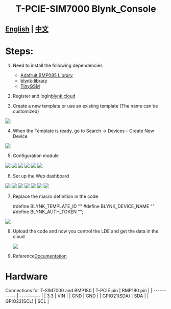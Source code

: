 <h1 align = "center">T-PCIE-SIM7000 Blynk_Console</h1>

## **[English](./README.MD) | [中文](./README_CN.MD)**


# Steps:
1. Need to install the following dependencies
     - [Adafruit BMP085 Library](https://github.com/adafruit/Adafruit-BMP085-Library)
     - [blynk-library](https://github.com/blynkkk/blynk-library)
     - [TinyGSM](https://github.com/vshymanskyy/TinyGSM)

2. Register and login[blynk.cloud](https://blynk.cloud/dashboard/login) 

3. Create a new template or use an existing template (The name can be customized)

![](../../image/Blynk/1-Create_Template-SIM7000.png)

4.   When the Template is ready, go to Search -> Devices - Create New Device

![](../../image/Blynk/2-Create_device-SIM7000.png)

5. Configuration module

![](../../image/Blynk/3-Configuration_module.png)
![](../../image/Blynk/3-1-Configuration_module.png)
![](../../image/Blynk/3-2-Configuration_module.png)
![](../../image/Blynk/3-3-Configuration_module.png)
![](../../image/Blynk/3-4-Configuration_module.png)
![](../../image/Blynk/3-5-Configuration_module.png)

6. Set up the Web dashboard

![](../../image/Blynk/4-Dash_board.png)
![](../../image/Blynk/4-1-Dash_board.png)
![](../../image/Blynk/4-2-Dash_board.png)
![](../../image/Blynk/4-3-Dash_board.png)
![](../../image/Blynk/4-4-Dash_board.png)
![](../../image/Blynk/4-5-Dash_board.png)
![](../../image/Blynk/4-6-Dash_board.png)

7. Replace the macro definition in the code

    #define BLYNK_TEMPLATE_ID ""
    #define BLYNK_DEVICE_NAME ""
    #define BLYNK_AUTH_TOKEN "";

 ![](../../image/Blynk/5-Ready_code.png)

8. Upload the code and now you control the LDE and get the data in the cloud
   
   ![](../../image/Blynk/6.png)

9. Reference[Documentation](https://docs.blynk.io/en/)

# Hardware
Connections for T-SIM7000 and BMP180
| T-PCIE pin  | BMP180 pin |
| ----------- | ---------- |
| 3.3         | VIN        |
| GND         | GND        |
| GPIO21(SDA) | SDA        |
| GPIO22(SCL) | SCL        |






